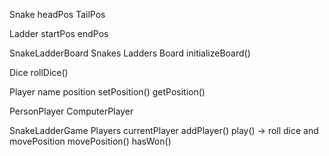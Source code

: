 Snake 
  headPos
  TailPos

Ladder
  startPos
  endPos

SnakeLadderBoard
  Snakes
  Ladders
  Board
  initializeBoard()

Dice
  rollDice()

Player
  name
  position
  setPosition()
  getPosition()

PersonPlayer    ComputerPlayer

SnakeLadderGame
  Players
  currentPlayer
  addPlayer()
  play() -> roll dice and movePosition
  movePosition()
  hasWon()







